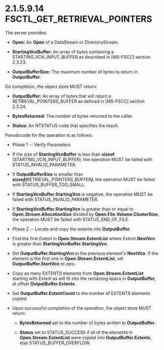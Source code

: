<html dir="LTR" xmlns:mshelp="http://msdn.microsoft.com/mshelp" xmlns:ddue="http://ddue.schemas.microsoft.com/authoring/2003/5" xmlns:xlink="http://www.w3.org/1999/xlink" xmlns:tool="http://www.microsoft.com/tooltip">
    <head>
        <meta http-equiv="Content-Type" content="text/html; CHARSET=utf-8"></meta>
        <meta name="save" content="history"></meta>
        <title>2.1.5.9.14 FSCTL_GET_RETRIEVAL_POINTERS</title>
        <xml>
            <mshelp:toctitle title="2.1.5.9.14 FSCTL_GET_RETRIEVAL_POINTERS"></mshelp:toctitle>
            <mshelp:rltitle title="[MS-FSA]: FSCTL_GET_RETRIEVAL_POINTERS"></mshelp:rltitle>
            <mshelp:keyword index="A" term="f8a8bc64-0658-4753-9552-0a25f483b241"></mshelp:keyword>
            <mshelp:attr name="DCSext.ContentType" value="open specification"></mshelp:attr>
            <mshelp:attr name="AssetID" value="f8a8bc64-0658-4753-9552-0a25f483b241"></mshelp:attr>
            <mshelp:attr name="TopicType" value="kbRef"></mshelp:attr>
            <mshelp:attr name="DCSext.Title" value="[MS-FSA]: FSCTL_GET_RETRIEVAL_POINTERS" />
        </xml>
    </head>
    <body>
        <div id="header">
            <h1 class="heading">2.1.5.9.14 FSCTL_GET_RETRIEVAL_POINTERS</h1>
        </div>
        <div id="mainSection">
            <div id="mainBody">
                <div id="allHistory" class="saveHistory"></div>
                <div id="sectionSection0" class="section" name="collapseableSection">
                    

<p>The server provides:</p>

<ul><li><p><span><span> 
</span></span><b>Open:</b> An <b>Open</b> of a DataStream or DirectoryStream.</p>

</li><li><p><span><span> 
</span></span><b>StartingVcnBuffer:</b> An array of bytes containing a
STARTING_VCN_INPUT_BUFFER as described in <mshelp:link keywords="efbfe127-73ad-4140-9967-ec6500e66d5e" tabindex="0">[MS-FSCC]</mshelp:link>
section <mshelp:link keywords="8e4688cb-0bbe-4a28-95ed-b1c763d86193" tabindex="0">2.3.23</mshelp:link>.</p>

</li><li><p><span><span> 
</span></span><b>OutputBufferSize:</b> The maximum number of bytes to return in
<b>OutputBuffer</b>.</p>

</li></ul><p>On completion, the object store MUST return:</p>

<ul><li><p><span><span> 
</span></span><b>OutputBuffer:</b> An array of bytes that will return a
RETRIEVAL_POINTERS_BUFFER as defined in [MS-FSCC] section <mshelp:link keywords="b89a7eb0-2455-4c19-a7c3-8c0b54b81960" tabindex="0">2.3.24</mshelp:link>.</p>

</li><li><p><span><span> 
</span></span><b>BytesReturned:</b> The number of bytes returned to the caller.</p>

</li><li><p><span><span> 
</span></span><b>Status:</b> An NTSTATUS code that specifies the result.</p>

</li></ul><p>Pseudocode for the operation is as follows:</p>

<ul><li><p><span><span> 
</span></span>Phase 1 -- Verify Parameters</p>

</li><li><p><span><span> 
</span></span>If the size of <b>StartingVcnBuffer</b> is less than <b>sizeof</b>
(STARTING_VCN_INPUT_BUFFER), the operation MUST be failed with
STATUS_INVALID_PARAMETER.</p>

</li><li><p><span><span> 
</span></span>If <b>OutputBufferSize</b> is smaller than <b><i>sizeof(</i></b>RETRIEVAL_POINTERS_BUFFER<b><i>)</i></b>,
the operation MUST be failed with STATUS_BUFFER_TOO_SMALL.</p>

</li><li><p><span><span> 
</span></span>If <b>StartingVcnBuffer.StartingVcn</b> is negative, the
operation MUST be failed with STATUS_INVALID_PARAMETER.</p>

</li><li><p><span><span> 
</span></span>If <b>StartingVcnBuffer.StartingVcn</b> is greater than or equal
to <b>Open.Stream.AllocationSize</b> divided by <b>Open.File.Volume.ClusterSize</b>,
the operation MUST be failed with STATUS_END_OF_FILE.</p>

</li><li><p><span><span> 
</span></span>Phase 2 -- Locate and copy the extents into <b>OutputBuffer</b>.</p>

</li><li><p><span><span> 
</span></span>Find the first <i>Extent</i> in <b>Open.Stream.ExtentList</b>
where <i>Extent</i><b>.NextVcn</b> is greater than <b>StartingVcnBuffer.StartingVcn</b>.</p>

</li><li><p><span><span> 
</span></span>Set <b>OutputBuffer.StartingVcn</b> to the previous element's <b>NextVcn</b>.
If the element is the first one in <b>Open.Stream.ExtentList</b>, set <b>OutputBuffer.StartVcn</b>
to zero.</p>

</li><li><p><span><span> 
</span></span>Copy as many EXTENTS elements from <b>Open.Stream.ExtentList</b>
starting with <i>Extent</i> as will fit into the remaining space in <b>OutputBuffer</b>,
at offset <b>OutputBuffer.Extents</b>.</p>

</li><li><p><span><span> 
</span></span>Set <b>OutputBuffer.ExtentCount</b> to the number of EXTENTS
elements copied.</p>

</li><li><p><span><span> 
</span></span>Upon successful completion of the operation, the object store
MUST return:</p>

<ul><li><p><span><span>  </span></span><b>BytesReturned</b>
set to the number of bytes written to <b>OutputBuffer</b>.</p>

</li><li><p><span><span>  </span></span><b>Status</b>
set to STATUS_SUCCESS if all of the elements in <b>Open.Stream.ExtentList</b>
were copied into <b>OutputBuffer.Extents</b>, else STATUS_BUFFER_OVERFLOW.</p>

</li></ul></li></ul>
                </div>
            </div>
        </div>
    </body>
</html>